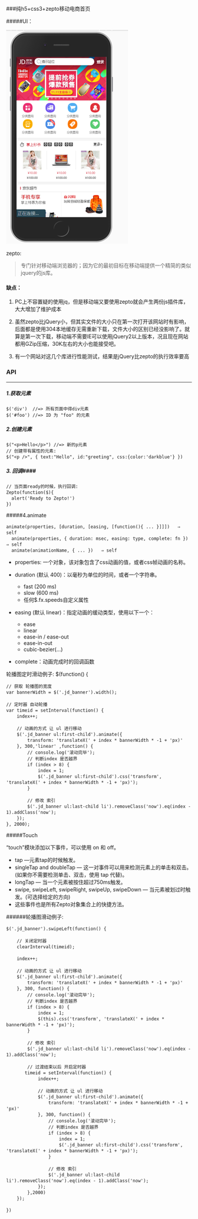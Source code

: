 ###纯h5+css3+zepto移动电商首页


#####UI：

![](https://raw.githubusercontent.com/dicallc/HtmlZepto_Shop/master/images/TIM%E6%88%AA%E5%9B%BE20170817110245.png)

zepto:

> 专门针对移动端浏览器的；因为它的最初目标在移动端提供一个精简的类似jquery的js库。

#### 缺点： ####
1. PC上不容置疑的使用jq，但是移动端又要使用zepto就会产生两份js插件库，大大增加了维护成本

1. 虽然zepto比jQuery小，但其实文件的大小只在第一次打开该网站时有影响，后面都是使用304本地缓存无需重新下载，文件大小的区别已经没影响了。就算是第一次下载，移动端不需要IE可以使用jQuery2以上版本，况且现在网站都用GZip压缩，30K左右的大小也能接受吧。

1. 有一个网站对这几个库进行性能测试，结果是jQuery比zepto的执行效率要高

### API ##

----------

##### 1.获取元素 ###

    $('div')  //=> 所有页面中得div元素
    $('#foo') //=> ID 为 "foo" 的元素

##### 2.创建元素 ###

    $("<p>Hello</p>") //=> 新的p元素
    // 创建带有属性的元素:
    $("<p />", { text:"Hello", id:"greeting", css:{color:'darkblue'} })

##### 3. 回调####
    // 当页面ready的时候，执行回调:
    Zepto(function($){
      alert('Ready to Zepto!')
    })

#####4.animate

    animate(properties, [duration, [easing, [function(){ ... }]]])   ⇒ self
      animate(properties, { duration: msec, easing: type, complete: fn })   ⇒ self
      animate(animationName, { ... })   ⇒ self


- properties: 一个对象，该对象包含了css动画的值，或者css帧动画的名称。

- duration (默认 400)：以毫秒为单位的时间，或者一个字符串。
	- fast (200 ms)
	- slow (600 ms) 
	- 任何$.fx.speeds自定义属性
- easing (默认 linear)：指定动画的缓动类型，使用以下一个：
	- ease
	- linear
	- ease-in / ease-out
	- ease-in-out
	- cubic-bezier(...)
- complete：动画完成时的回调函数

轮播图定时滑动例子:
$(function() {

    // 获取 轮播图的宽度
    var bannerWidth = $('.jd_banner').width();

    // 定时器 自动轮播
    var timeid = setInterval(function() {
        index++;

        // 动画的方式 让 ul 进行移动
        $('.jd_banner ul:first-child').animate({
            transform: 'translateX(' + index * bannerWidth * -1 + 'px)'
        }, 300,'linear' ,function() {
            // console.log('滚动完毕');
            // 判断index 是否越界
            if (index > 8) {
                index = 1;
                $('.jd_banner ul:first-child').css('transform', 'translateX(' + index * bannerWidth * -1 + 'px)');
            }

            // 修改 索引
            $('.jd_banner ul:last-child li').removeClass('now').eq(index - 1).addClass('now');
        });
    }, 2000);



#####Touch

“touch”模块添加以下事件，可以使用 on 和 off。

- tap —元素tap的时候触发。
- singleTap and doubleTap — 这一对事件可以用来检测元素上的单击和双击。(如果你不需要检测单击、双击，使用 tap 代替)。
- longTap — 当一个元素被按住超过750ms触发。
- swipe, swipeLeft, swipeRight, swipeUp, swipeDown — 当元素被划过时触发。(可选择给定的方向)
- 这些事件也是所有Zepto对象集合上的快捷方法。

######轮播图滑动例子:

    $('.jd_banner').swipeLeft(function() {

        // 关闭定时器
        clearInterval(timeid);

        index++;

        // 动画的方式 让 ul 进行移动
        $('.jd_banner ul:first-child').animate({
            transform: 'translateX(' + index * bannerWidth * -1 + 'px)'
        }, 300, function() {
            // console.log('滚动完毕');
            // 判断index 是否越界
            if (index > 8) {
                index = 1;
                $(this).css('transform', 'translateX(' + index * bannerWidth * -1 + 'px)');
            }

            // 修改 索引
            $('.jd_banner ul:last-child li').removeClass('now').eq(index - 1).addClass('now');

            // 过渡结束以后 开启定时器
           timeid = setInterval(function() {
                index++;

                // 动画的方式 让 ul 进行移动
                $('.jd_banner ul:first-child').animate({
                    transform: 'translateX(' + index * bannerWidth * -1 + 'px)'
                }, 300, function() {
                    // console.log('滚动完毕');
                    // 判断index 是否越界
                    if (index > 8) {
                        index = 1;
                        $('.jd_banner ul:first-child').css('transform', 'translateX(' + index * bannerWidth * -1 + 'px)');
                    }

                    // 修改 索引
                    $('.jd_banner ul:last-child li').removeClass('now').eq(index - 1).addClass('now');
                });
            },2000)
        });

    })